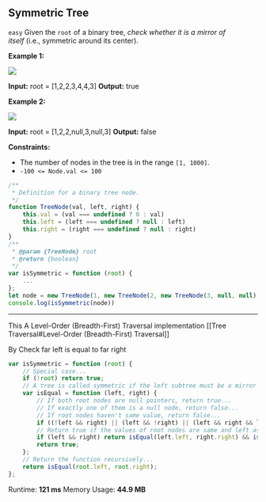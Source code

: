 ## Symmetric Tree
`easy`
Given the `root` of a binary tree, _check whether it is a mirror of itself_ (i.e., symmetric around its center).

**Example 1:**

![](https://assets.leetcode.com/uploads/2021/02/19/symtree1.jpg)

**Input:** root = [1,2,2,3,4,4,3]
**Output:** true

**Example 2:**

![](https://assets.leetcode.com/uploads/2021/02/19/symtree2.jpg)

**Input:** root = [1,2,2,null,3,null,3]
**Output:** false

**Constraints:**

-   The number of nodes in the tree is in the range `[1, 1000]`.
-   `-100 <= Node.val <= 100`

```javascript
/**
 * Definition for a binary tree node.
 */
function TreeNode(val, left, right) {
    this.val = (val === undefined ? 0 : val)
    this.left = (left === undefined ? null : left)
    this.right = (right === undefined ? null : right)
}
/**
 * @param {TreeNode} root
 * @return {boolean}
 */
var isSymmetric = function (root) {
	...
};
let node = new TreeNode(1, new TreeNode(2, new TreeNode(3, null, null), new TreeNode(4, null, null)), new TreeNode(2, new TreeNode(4, null, null), new TreeNode(3, null, null)));
console.log(isSymmetric(node))
```
___
This A Level-Order (Breadth-First) Traversal implementation
[[Tree Traversal#Level-Order (Breadth-First) Traversal]]

By Check far left is equal to far right

```javascript
var isSymmetric = function (root) {
    // Special case...
    if (!root) return true;
    // A tree is called symmetric if the left subtree must be a mirror reflection of the right subtree...
    var isEqual = function (left, right) {
        // If both root nodes are null pointers, return true...
        // If exactly one of them is a null node, return false...
        // If root nodes haven't same value, return false...
        if ((!left && right) || (left && !right) || (left && right && left.val !== right.val)) return false;
        // Return true if the values of root nodes are same and left as well as right subtrees are symmetric...
        if (left && right) return isEqual(left.left, right.right) && isEqual(left.right, right.left);
        return true;
    };
    // Return the function recursively...
    return isEqual(root.left, root.right);
};
```
Runtime: **121 ms**
Memory Usage: **44.9 MB**